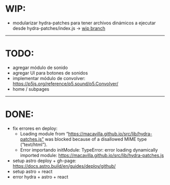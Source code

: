 # WIP:

- modularizar hydra-patches para tener archivos dinámicos a ejecutar desde hydra-patches/index.js -> [wip branch](https://github.com/macavilla/luchorus_chela/tree/wip-hydra-patches-modulares)


---
# TODO:

- agregar módulo de sonido
- agregar UI para botones de sonidos
- implementar módulo de convolver: https://p5js.org/reference/p5.sound/p5.Convolver/
- home / subpages

---
# DONE:

- fix errores en deploy:
  - Loading module from “https://macavilla.github.io/src/lib/hydra-patches.js” was blocked because of a disallowed MIME type (“text/html”).
  - Error importando initModule: TypeError: error loading dynamically imported module: https://macavilla.github.io/src/lib/hydra-patches.js
- setup astro deploy + gh-page: https://docs.astro.build/en/guides/deploy/github/
- setup astro + react
- error hydra + astro + react
